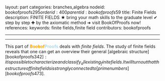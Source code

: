 layout: part
categories: branches,algebra
nodeid: bookofproofs$295
orderid: 400
parentid: bookofproofs$59
title: Finite Fields
description: FINITE FIELDS ★ bring your math skills to the graduate level ✔ step by step ✚ by the axiomatic method ➜ visit BookOfProofs now!
references: 
keywords: finite fields,finite field
contributors: bookofproofs

---


---

This part of <strong><span style='color:orange'>Bookof</span><span style='color:lightblue'>Proofs</span></strong> deals with _finite fields_. The study of finite fields reveals that one can get an overview their general [algebraic structure][bookofproofs$342]: it is possible to characterize and classify _all existing_ finite fields. It will turn out that the structure of finite fields is strongly connected to [prime numbers][bookofproofs$473].